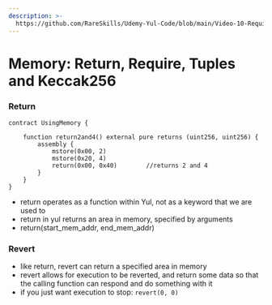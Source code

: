 ```yaml
---
description: >-
  https://github.com/RareSkills/Udemy-Yul-Code/blob/main/Video-10-Require-Return-Tuple-Keccak256.sol
---
```


# Memory: Return, Require, Tuples and Keccak256

### Return

```solidity
contract UsingMemory {

    function return2and4() external pure returns (uint256, uint256) {
        assembly {
            mstore(0x00, 2)
            mstore(0x20, 4)
            return(0x00, 0x40)        //returns 2 and 4
        }
    }
}
```

* return operates as a function within Yul, not as a keyword that we are used to
* return in yul returns an area in memory, specified by arguments
* return(start\_mem\_addr, end\_mem\_addr)

### Revert

* like return, revert can return a specified area in memory&#x20;
* revert allows for execution to be reverted, and return some data so that the calling function can respond and do something with it
* if you just want execution to stop: `revert(0, 0)`
